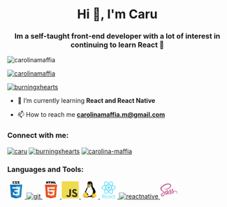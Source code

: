 <h1 align="center">Hi 👋, I'm Caru</h1>
<h3 align="center">Im a self-taught front-end developer with a lot of interest in continuing to learn React 💖</h3>

<p align="left"> <img src="https://komarev.com/ghpvc/?username=carolinamaffia&label=Profile%20views&color=0e75b6&style=flat" alt="carolinamaffia" /> </p>

<p align="left"> <a href="https://github.com/ryo-ma/github-profile-trophy"><img src="https://github-profile-trophy.vercel.app/?username=carolinamaffia" alt="carolinamaffia" /></a> </p>

<p align="left"> <a href="https://twitter.com/burningxhearts" target="blank"><img src="https://img.shields.io/twitter/follow/burningxhearts?logo=twitter&style=for-the-badge" alt="burningxhearts" /></a> </p>

- 🌱 I’m currently learning **React and React Native**

- 📫 How to reach me **carolinamaffia.m@gmail.com**

<h3 align="left">Connect with me:</h3>
<p align="left">
<a href="https://codepen.io/caru" target="blank"><img align="center" src="https://cdn.jsdelivr.net/npm/simple-icons@3.0.1/icons/codepen.svg" alt="caru" height="30" width="40" /></a>
<a href="https://twitter.com/burningxhearts" target="blank"><img align="center" src="https://cdn.jsdelivr.net/npm/simple-icons@3.0.1/icons/twitter.svg" alt="burningxhearts" height="30" width="40" /></a>
<a href="https://linkedin.com/in/carolina-maffia" target="blank"><img align="center" src="https://cdn.jsdelivr.net/npm/simple-icons@3.0.1/icons/linkedin.svg" alt="carolina-maffia" height="30" width="40" /></a>
</p>

<h3 align="left">Languages and Tools:</h3>
<p align="left"> <a href="https://www.w3schools.com/css/" target="_blank"> <img src="https://raw.githubusercontent.com/devicons/devicon/master/icons/css3/css3-original-wordmark.svg" alt="css3" width="40" height="40"/> </a> <a href="https://git-scm.com/" target="_blank"> <img src="https://www.vectorlogo.zone/logos/git-scm/git-scm-icon.svg" alt="git" width="40" height="40"/> </a> <a href="https://www.w3.org/html/" target="_blank"> <img src="https://raw.githubusercontent.com/devicons/devicon/master/icons/html5/html5-original-wordmark.svg" alt="html5" width="40" height="40"/> </a> <a href="https://developer.mozilla.org/en-US/docs/Web/JavaScript" target="_blank"> <img src="https://raw.githubusercontent.com/devicons/devicon/master/icons/javascript/javascript-original.svg" alt="javascript" width="40" height="40"/> </a> <a href="https://www.linux.org/" target="_blank"> <img src="https://raw.githubusercontent.com/devicons/devicon/master/icons/linux/linux-original.svg" alt="linux" width="40" height="40"/> </a> <a href="https://reactjs.org/" target="_blank"> <img src="https://raw.githubusercontent.com/devicons/devicon/master/icons/react/react-original-wordmark.svg" alt="react" width="40" height="40"/> </a> <a href="https://reactnative.dev/" target="_blank"> <img src="https://reactnative.dev/img/header_logo.svg" alt="reactnative" width="40" height="40"/> </a> <a href="https://sass-lang.com" target="_blank"> <img src="https://raw.githubusercontent.com/devicons/devicon/master/icons/sass/sass-original.svg" alt="sass" width="40" height="40"/> </a> </p>
